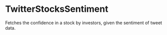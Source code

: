 # TwitterStocksSentiment
Fetches the confidence in a stock by investors, given the sentiment of tweet data.
